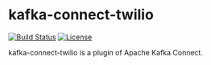 # kafka-connect-twilio

[![Build Status](https://travis-ci.org/cloudstark/kafka-connect-twilio.svg?branch=master)](https://travis-ci.org/cloudstark/kafka-connect-twilio)
[![License](http://img.shields.io/:license-Apache%202-brightgreen.svg)](http://www.apache.org/licenses/LICENSE-2.0.txt)

kafka-connect-twilio is a plugin of Apache Kafka Connect.